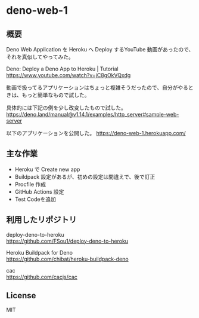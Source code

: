# deno-web-1

## 概要

Deno Web Application を Heroku へ Deploy するYouTube 動画があったので、それを真似してやってみた。

Deno: Deploy a Deno App to Heroku | Tutorial  
https://www.youtube.com/watch?v=jC8gOkVQxdg

動画で扱ってるアプリケーションはちょっと複雑そうだったので、自分がやるときは、もっと簡単なもので試した。

具体的には下記の例を少し改変したもので試した。  
https://deno.land/manual@v1.14.1/examples/http_server#sample-web-server

以下のアプリケーションを公開した。
https://deno-web-1.herokuapp.com/

## 主な作業

- Heroku で Create new app
- Buildpack 設定があるが、初めの設定は間違えで、後で訂正
- Procfile 作成
- GitHub Actions 設定
- Test Codeを追加

## 利用したリポジトリ

deploy-deno-to-heroku  
https://github.com/FSou1/deploy-deno-to-heroku

Heroku Buildpack for Deno  
https://github.com/chibat/heroku-buildpack-deno

cac  
https://github.com/cacjs/cac

## License

MIT

